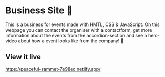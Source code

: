 # Business Site 🎉

This is a business for events made with HMTL, CSS & JavaScript. On this webpage you can contact the organiser with a contactform, get more information about the events from the accordion-section and see a hero-video about how a event looks like from the company! 🎉


## View it live
https://peaceful-sammet-7e98ec.netlify.app/
